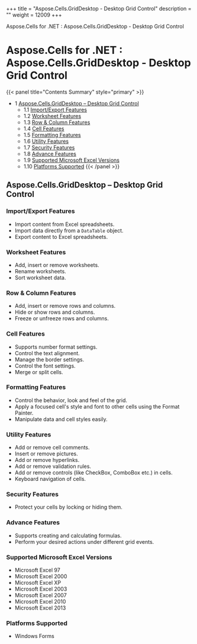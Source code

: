 +++
title = "Aspose.Cells.GridDesktop - Desktop Grid Control" 
description = "" 
weight = 12009 
+++

Aspose.Cells for .NET : Aspose.Cells.GridDesktop - Desktop Grid Control  

# Aspose.Cells for .NET : Aspose.Cells.GridDesktop - Desktop Grid Control


{{< panel title="Contents Summary" style="primary" >}}
*   1 [Aspose.Cells.GridDesktop – Desktop Grid Control](#Aspose.Cells.GridDesktop-DesktopGridControl-Aspose.Cells.GridDesktop–DesktopGridControl)
    *   1.1 [Import/Export Features](#Aspose.Cells.GridDesktop-DesktopGridControl-Import/ExportFeatures)
    *   1.2 [Worksheet Features](#Aspose.Cells.GridDesktop-DesktopGridControl-WorksheetFeatures)
    *   1.3 [Row & Column Features](#Aspose.Cells.GridDesktop-DesktopGridControl-Row&ColumnFeatures)
    *   1.4 [Cell Features](#Aspose.Cells.GridDesktop-DesktopGridControl-CellFeatures)
    *   1.5 [Formatting Features](#Aspose.Cells.GridDesktop-DesktopGridControl-FormattingFeatures)
    *   1.6 [Utility Features](#Aspose.Cells.GridDesktop-DesktopGridControl-UtilityFeatures)
    *   1.7 [Security Features](#Aspose.Cells.GridDesktop-DesktopGridControl-SecurityFeatures)
    *   1.8 [Advance Features](#Aspose.Cells.GridDesktop-DesktopGridControl-AdvanceFeatures)
    *   1.9 [Supported Microsoft Excel Versions](#Aspose.Cells.GridDesktop-DesktopGridControl-SupportedMicrosoftExcelVersions)
    *   1.10 [Platforms Supported](#Aspose.Cells.GridDesktop-DesktopGridControl-PlatformsSupported)
{{< /panel >}}
## Aspose.Cells.GridDesktop – Desktop Grid Control

### Import/Export Features

*   Import content from Excel spreadsheets.
*   Import data directly from a `DataTable` object.
*   Export content to Excel spreadsheets.

### Worksheet Features

*   Add, insert or remove worksheets.
*   Rename worksheets.
*   Sort worksheet data.

### Row & Column Features

*   Add, insert or remove rows and columns.
*   Hide or show rows and columns.
*   Freeze or unfreeze rows and columns.

### Cell Features

*   Supports number format settings.
*   Control the text alignment.
*   Manage the border settings.
*   Control the font settings.
*   Merge or split cells.

### Formatting Features

*   Control the behavior, look and feel of the grid.
*   Apply a focused cell's style and font to other cells using the Format Painter.
*   Manipulate data and cell styles easily.

### Utility Features

*   Add or remove cell comments.
*   Insert or remove pictures.
*   Add or remove hyperlinks.
*   Add or remove validation rules.
*   Add or remove controls (like CheckBox, ComboBox etc.) in cells.
*   Keyboard navigation of cells.

### Security Features

*   Protect your cells by locking or hiding them.

### Advance Features

*   Supports creating and calculating formulas.
*   Perform your desired actions under different grid events.

### Supported Microsoft Excel Versions

*   Microsoft Excel 97
*   Microsoft Excel 2000
*   Microsoft Excel XP
*   Microsoft Excel 2003
*   Microsoft Excel 2007
*   Microsoft Excel 2010
*   Microsoft Excel 2013

### Platforms Supported

*   Windows Forms

